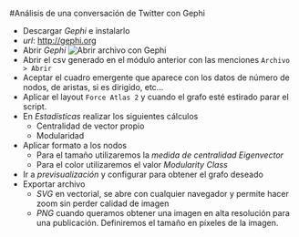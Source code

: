 #Análisis de una conversación de Twitter con Gephi

- Descargar *Gephi* e instalarlo 
- *url*: http://gephi.org
- Abrir *Gephi*
![Abrir archivo con Gephi](https://raw.githubusercontent.com/carlosguadian/IBOD---An-lisis-Redes-Sociales/master/04%20analisis-redes-sociales/abrir-gephi.png "Abrir archivo con Gephi")
- Abrir el csv generado en el módulo anterior con las menciones `Archivo > Abrir`
- Aceptar el cuadro emergente que aparece con los datos de número de nodos, de aristas, si es dirigido, etc...
- Aplicar el layout `Force Atlas 2` y cuando el grafo esté estirado parar el script.
- En *Estadísticas* realizar los siguientes cálculos
	- Centralidad de vector propio
	- Modularidad
- Aplicar formato a los nodos
	- Para el tamaño utilizaremos la *medida de centralidad Eigenvector*
	- Para el color utilizaremos el valor *Modularity Class*
- Ir a *previsualización* y configurar para obtener el grafo deseado
- Exportar archivo
	- *SVG* en vectorial, se abre con cualquier navegador y permite hacer zoom sin perder calidad de imagen
	- *PNG* cuando queramos obtener una imagen en alta resolución para una publicación. Definiremos el tamaño en píxeles de la imagen.
